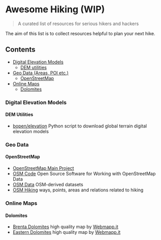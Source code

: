 # Awesome Hiking (WIP)

> A curated list of resources for serious hikers and hackers

The aim of this list is to collect resources helpful to plan your next hike.

## Contents

- [Digital Elevation Models](#digital-elevation-models)
  - [DEM utilities](#dem-utilities)
- [Geo Data (Areas, POI etc.)](#geo-data)
  - [OpenStreetMap](#openstreetmap)
- [Online Maps](#online-maps)
  - [Dolomites](#dolomites)


### Digital Elevation Models

#### DEM Utilities

- [bopen/elevation](https://github.com/bopen/elevation) Python script to download global terrain digital elevation models

### Geo Data

#### OpenStreetMap

- [OpenStreetMap Main Project](https://www.openstreetmap.org/)
- [OSM Code](http://osmcode.org/) Open Source Software for Working with OpenStreetMap Data
- [OSM Data](http://openstreetmapdata.com/data) OSM-derived datasets
- [OSM Hiking](http://wiki.openstreetmap.org/wiki/Hiking) ways, points, areas and relations related to hiking

### Online Maps

#### Dolomites

- [Brenta Dolomites](http://brenta.webmapp.it/) high quality map by [Webmapp.it](http://webmapp.it/)
- [Eastern Dolomites](http://dolomiti.webmapp.it/) high quality map by [Webmapp.it](http://webmapp.it/)
